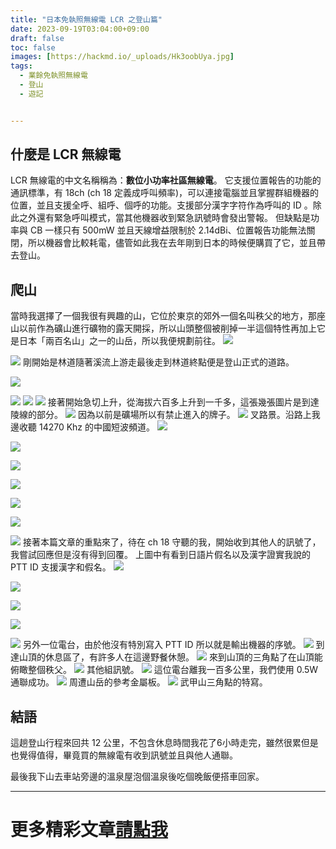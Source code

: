 ```yaml
---
title: "日本免執照無線電 LCR 之登山篇"
date: 2023-09-19T03:04:00+09:00
draft: false
toc: false
images: [https://hackmd.io/_uploads/Hk3oobUya.jpg]
tags:
  - 業餘免執照無線電
  - 登山
  - 遊記


---
```

## 什麼是 LCR 無線電
LCR 無線電的中文名稱稱為：**數位小功率社區無線電**。
它支援位置報告的功能的通訊標準，有 18ch (ch 18 定義成呼叫頻率)，可以連接電腦並且掌握群組機器的位置，並且支援全呼、組呼、個呼的功能。支援部分漢字字符作為呼叫的 ID 。除此之外還有緊急呼叫模式，當其他機器收到緊急訊號時會發出警報。 但缺點是功率與 CB 一樣只有 500mW 並且天線增益限制於 2.14dBi、位置報告功能無法關閉，所以機器會比較耗電，儘管如此我在去年剛到日本的時候便購買了它，並且帶去登山。
## 爬山
當時我選擇了一個我很有興趣的山，它位於東京的郊外一個名叫秩父的地方，那座山以前作為礦山進行礦物的露天開採，所以山頭整個被削掉一半這個特性再加上它是日本「兩百名山」之一的山岳，所以我便規劃前往。
![](https://hackmd.io/_uploads/HJxhsoZUk6.jpg)

![](https://hackmd.io/_uploads/Synis-Uyp.jpg)
剛開始是林道隨著溪流上游走最後走到林道終點便是登山正式的道路。


![](https://hackmd.io/_uploads/rk-noiW8kp.jpg)

![](https://hackmd.io/_uploads/H1pjj-Uka.jpg)
![](https://hackmd.io/_uploads/rkM2joZLkp.jpg)
![](https://hackmd.io/_uploads/rJfnoi-Iya.jpg)
接著開始急切上升，從海拔六百多上升到一千多，這張幾張圖片是到達陵線的部分。
![](https://hackmd.io/_uploads/SkZ2ojZIJp.jpg)
因為以前是礦場所以有禁止進入的牌子。
![](https://hackmd.io/_uploads/S1f3sjb8ya.jpg)
叉路景。沿路上我邊收聽 14270 Khz 的中國短波頻道。
![](https://hackmd.io/_uploads/Hyxnoo-UJ6.jpg)

![](https://hackmd.io/_uploads/BJgpjjZLJ6.jpg)

![](https://hackmd.io/_uploads/Hk3ji-Uk6.jpg)

![](https://hackmd.io/_uploads/ryZhjoWL1a.jpg)

![](https://hackmd.io/_uploads/rJgnoi-IkT.jpg)

![](https://hackmd.io/_uploads/H1-hsobI1a.jpg)

![](https://hackmd.io/_uploads/Hk3oobUya.jpg)
接著本篇文章的重點來了，待在 ch 18 守聽的我，開始收到其他人的訊號了，我嘗試回應但是沒有得到回覆。
上圖中有看到日語片假名以及漢字證實我說的 PTT ID 支援漢字和假名。
![](https://hackmd.io/_uploads/Hk3ioWL1T.jpg)

![](https://hackmd.io/_uploads/B12os-Uy6.jpg)

![](https://hackmd.io/_uploads/Byg3jiZIJa.jpg)

![](https://hackmd.io/_uploads/ry2ojZIJT.jpg)

![](https://hackmd.io/_uploads/Hyxnjo-I1a.jpg)
另外一位電台，由於他沒有特別寫入 PTT ID 所以就是輸出機器的序號。
![](https://hackmd.io/_uploads/Hkfhjj-8J6.jpg)
到達山頂的休息區了，有許多人在這邊野餐休憩。
![](https://hackmd.io/_uploads/S1M3ijW81p.jpg)
來到山頂的三角點了在山頂能俯瞰整個秩父。
![](https://hackmd.io/_uploads/H1W2sib8Ja.jpg)
其他組訊號。
![](https://hackmd.io/_uploads/Bynjs-IkT.jpg)
這位電台離我一百多公里，我們使用 0.5W 通聯成功。
![](https://hackmd.io/_uploads/B1W3os-Uyp.jpg)
周遭山岳的參考金屬板。
![](https://hackmd.io/_uploads/rJghso-U1a.jpg)
武甲山三角點的特寫。
## 結語
這趟登山行程來回共 12 公里，不包含休息時間我花了6小時走完，雖然很累但是也覺得值得，畢竟買的無線電有收到訊號並且與他人通聯。

最後我下山去車站旁邊的溫泉屋泡個溫泉後吃個晚飯便搭車回家。
***
# 更多精彩文章[請點我](https://yakumo.tw/posts/2023/09/)